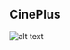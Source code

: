 ## CinePlus

![alt text](https://firebasestorage.googleapis.com/v0/b/personal-7d86c.appspot.com/o/vavav.gif?alt=media&token=926adc39-5cc8-49d2-9f4b-09c07fc666ed)